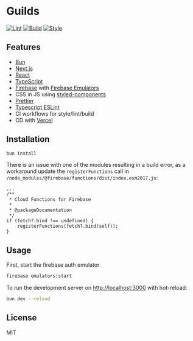 # Guilds

[![Lint](https://github.com/asoltd/guilds/actions/workflows/lint.yml/badge.svg)](https://github.com/asoltd/guilds/actions/workflows/lint.yml)
[![Build](https://github.com/asoltd/guilds/actions/workflows/build.yml/badge.svg)](https://github.com/asoltd/guilds/actions/workflows/build.yml)
[![Style](https://github.com/asoltd/guilds/actions/workflows/style.yml/badge.svg)](https://github.com/asoltd/guilds/actions/workflows/style.yml)

## Features

- [Bun](https://bun.sh)
- [Next.js](https://nextjs.org/docs)
- [React](https://reactjs.org/docs/getting-started.html)
- [TypeScript](https://docs.microsoft.com/en-us/learn/modules/typescript-get-started/)
- [Firebase](https://firebase.google.com/docs) with [Firebase Emulators](https://firebase.google.com/docs/emulator-suite)
- CSS in JS using [styled-components](https://styled-components.com/)
- [Prettier](https://prettier.io/)
- [Typescript ESLint](https://github.com/typescript-eslint/typescript-eslint)
- CI workflows for style/lint/build
- CD with [Vercel](https://vercel.com/)

## Installation

```sh
bun install
```

There is an issue with one of the modules resulting in a build error, as a
workaround update the `registerFunctions` call in
`/node_modules/@firebase/functions/dist/index.esm2017.js`:

```tsx
...
/**
 * Cloud Functions for Firebase
 *
 * @packageDocumentation
 */
if (fetch?.bind !== undefined) {
    registerFunctions(fetch?.bind(self));
}
```

## Usage

First, start the firebase auth emulator

```sh
firebase emulators:start
```

To run the development server on [http://localhost:3000](http://localhost:3000)
with hot-reload:

```sh
bun dev --reload
```

## License

MIT
